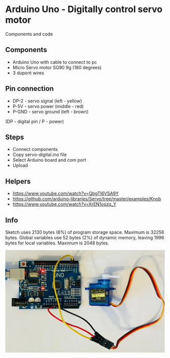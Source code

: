 # Arduino Uno - Digitally control servo motor
Components and code

## Components
- Arduino Uno with cable to connect to pc
- Micro Servo motor SG90 9g (180 degrees)
- 3 dupont wires

## Pin connection
- DP-2 - servo signal (left - yellow)
- P-5V - servo power (middle - red)
- P-GND - servo ground (left - brown)

(DP - digital pin / P - power)

## Steps
- Connect components
- Copy servo-digital.ino file
- Select Arduino board and com port
- Upload

## Helpers
- https://www.youtube.com/watch?v=QbgTl6VSA9Y
- https://github.com/arduino-libraries/Servo/tree/master/examples/Knob
- https://www.youtube.com/watch?v=XrEN1oszq_Y

## Info
Sketch uses 2130 bytes (6%) of program storage space. Maximum is 32256 bytes.
Global variables use 52 bytes (2%) of dynamic memory, leaving 1996 bytes for local variables. Maximum is 2048 bytes.

![Arduino digitally controlling servo motor](board-servo-digital.jpg)